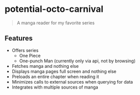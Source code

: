 # potential-octo-carnival
> A manga reader for my favorite series

## Features

- Offers series
  - One Piece
  - One-punch Man (currently only via api, not by browsing)
- Fetches manga and nothing else
- Displays manga pages full screen and nothing else
- Preloads an entire chapter when reading it
- Minimizes calls to external sources when querying for data
- Integrates with multiple sources of manga
